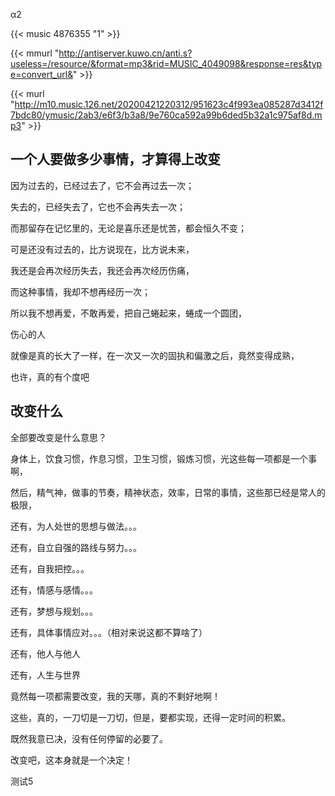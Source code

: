 
α2

<!--more-->

{{< music 4876355 "1" >}}

{{< mmurl "http://antiserver.kuwo.cn/anti.s?useless=/resource/&format=mp3&rid=MUSIC_4049098&response=res&type=convert_url&" >}}

{{< murl "http://m10.music.126.net/20200421220312/951623c4f993ea085287d3412f7bdc80/ymusic/2ab3/e6f3/b3a8/9e760ca592a99b6ded5b32a1c975af8d.mp3" >}}

## 一个人要做多少事情，才算得上改变

因为过去的，已经过去了，它不会再过去一次；

失去的，已经失去了，它也不会再失去一次；

而那留存在记忆里的，无论是喜乐还是忧苦，都会恒久不变；



可是还没有过去的，比方说现在，比方说未来，

我还是会再次经历失去，我还会再次经历伤痛，

而这种事情，我却不想再经历一次；



所以我不想再爱，不敢再爱，把自己蜷起来，蜷成一个圆团，



伤心的人



就像是真的长大了一样，在一次又一次的固执和偏激之后，竟然变得成熟，

也许，真的有个度吧



## 改变什么

全部要改变是什么意思？

身体上，饮食习惯，作息习惯，卫生习惯，锻炼习惯，光这些每一项都是一个事啊，

然后，精气神，做事的节奏，精神状态，效率，日常的事情，这些那已经是常人的极限，

还有，为人处世的思想与做法。。。

还有，自立自强的路线与努力。。。

还有，自我把控。。。

还有，情感与感情。。。

还有，梦想与规划。。。

还有，具体事情应对。。。（相对来说这都不算啥了）

还有，他人与他人

还有，人生与世界



竟然每一项都需要改变，我的天哪，真的不剩好地啊！



这些，真的，一刀切是一刀切，但是，要都实现，还得一定时间的积累。



既然我意已决，没有任何停留的必要了。



改变吧，这本身就是一个决定！



测试5

